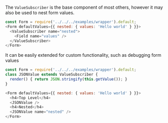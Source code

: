 The `ValueSubscriber` is the base component of most others, however it may also
be used to nest form values.

```js
const Form = require('../../../examples/wrapper').default;
<Form defaultValues={{ nested: { values: 'Hello world' } }}>
  <ValueSubscriber name="nested">
    <Field name="values" />
  </ValueSubscriber>
</Form>
```

It can be easily extended for custom functionality, such as debugging form values

```js
const Form = require('../../../examples/wrapper').default;
class JSONValue extends ValueSubscriber {
  render() { return JSON.stringify(this.getValue()); }
}

<Form defaultValues={{ nested: { values: 'Hello world' } }}>
  <h4>Top Level</h4>
  <JSONValue />
  <h4>Nested</h4>
  <JSONValue name="nested" />
</Form>
```

